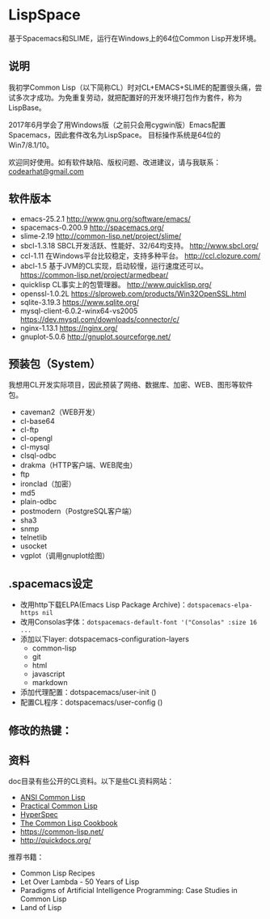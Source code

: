 # LispSpace
基于Spacemacs和SLIME，运行在Windows上的64位Common Lisp开发环境。

## 说明
我初学Common Lisp（以下简称CL）时对CL+EMACS+SLIME的配置很头痛，尝试多次才成功。为免重复劳动，就把配置好的开发环境打包作为套件，称为LispBase。

2017年6月学会了用Windows版（之前只会用cygwin版）Emacs配置Spacemacs，因此套件改名为LispSpace。
目标操作系统是64位的Win7/8.1/10。

欢迎同好使用。如有软件缺陷、版权问题、改进建议，请与我联系：codearhat@gmail.com

## 软件版本
* emacs-25.2.1
  http://www.gnu.org/software/emacs/
* spacemacs-0.200.9
  http://spacemacs.org/
* slime-2.19
  http://common-lisp.net/project/slime/
* sbcl-1.3.18
  SBCL开发活跃、性能好、32/64均支持。
  http://www.sbcl.org/
* ccl-1.11
  在Windows平台比较稳定，支持多种平台。
  http://ccl.clozure.com/
* abcl-1.5
  基于JVM的CL实现，启动较慢，运行速度还可以。
  https://common-lisp.net/project/armedbear/
* quicklisp
  CL事实上的包管理器。
  http://www.quicklisp.org/
* openssl-1.0.2L
  https://slproweb.com/products/Win32OpenSSL.html
* sqlite-3.19.3
  https://www.sqlite.org/
* mysql-client-6.0.2-winx64-vs2005
  https://dev.mysql.com/downloads/connector/c/
* nginx-1.13.1
  https://nginx.org/
* gnuplot-5.0.6
  http://gnuplot.sourceforge.net/

## 预装包（System）
我想用CL开发实际项目，因此预装了网络、数据库、加密、WEB、图形等软件包。
* caveman2（WEB开发）
* cl-base64
* cl-ftp
* cl-opengl
* cl-mysql
* clsql-odbc
* drakma（HTTP客户端、WEB爬虫）
* ftp
* ironclad（加密）
* md5
* plain-odbc
* postmodern（PostgreSQL客户端）
* sha3
* snmp
* telnetlib
* usocket
* vgplot（调用gnuplot绘图）

## .spacemacs设定
* 改用http下载ELPA(Emacs Lisp Package Archive)：`dotspacemacs-elpa-https nil`
* 改用Consolas字体：`dotspacemacs-default-font '("Consolas" :size 16 ...`
* 添加以下layer: dotspacemacs-configuration-layers
  * common-lisp
  * git
  * html
  * javascript
  * markdown
* 添加代理配置：dotspacemacs/user-init ()
* 配置CL程序：dotspacemacs/user-config ()

## 修改的热键：

## 资料
doc目录有些公开的CL资料。以下是些CL资料网站：
* [ANSI Common Lisp](http://acl.readthedocs.io/en/latest/zhCN/index.html)
* [Practical Common Lisp](http://www.gigamonkeys.com/book/)
* [HyperSpec](http://www.lispworks.com/documentation/HyperSpec/Front/index.htm)
* [The Common Lisp Cookbook](http://cl-cookbook.sourceforge.net/)
* https://common-lisp.net/
* http://quickdocs.org/

推荐书籍：
* Common Lisp Recipes
* Let Over Lambda - 50 Years of Lisp
* Paradigms of Artificial Intelligence Programming: Case Studies in Common Lisp
* Land of Lisp
